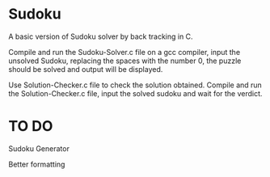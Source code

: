 # Sudoku
A basic version of Sudoku solver by back tracking in C.

Compile and run the Sudoku-Solver.c file on a gcc compiler, input the unsolved Sudoku, replacing the spaces with the number 0, the puzzle should be solved and output will be displayed.

Use Solution-Checker.c file to check the solution obtained. Compile and run the Solution-Checker.c file, input the solved sudoku and wait for the verdict.

# TO DO

Sudoku Generator

Better formatting

